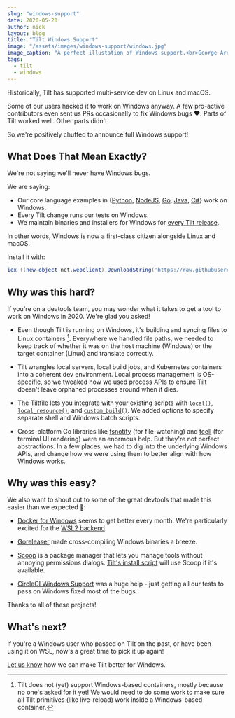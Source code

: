 ```yaml
---
slug: "windows-support"
date: 2020-05-20
author: nick
layout: blog
title: "Tilt Windows Support"
image: "/assets/images/windows-support/windows.jpg"
image_caption: "A perfect illustation of Windows support.<br>George Arents Collection, The New York Public Library. <em>Protecting your windows - a sandbag defence</em>.<br>Retrieved from <a href='http://digitalcollections.nypl.org/items/510d47da-9591-a3d9-e040-e00a18064a99'>http://digitalcollections.nypl.org/items/510d47da-9591-a3d9-e040-e00a18064a99</a>"
tags:
  - tilt
  - windows
---
```


Historically, Tilt has supported multi-service dev on Linux and macOS.

Some of our users hacked it to work on Windows anyway. A few pro-active
contributors even sent us PRs occasionally to fix Windows bugs ❤. Parts of
Tilt worked well. Other parts didn't.

So we're positively chuffed to announce full Windows support!

## What Does That Mean Exactly?

We're not saying we'll never have Windows bugs.

We are saying:

- Our core language examples in 
  {[Python](https://github.com/tilt-dev/tilt-example-python), 
   [NodeJS](https://github.com/tilt-dev/tilt-example-nodejs), 
   [Go](https://github.com/tilt-dev/tilt-example-go), 
   [Java](https://github.com/tilt-dev/tilt-example-java), 
   [C#](https://github.com/tilt-dev/tilt-example-csharp)} 
  work on Windows.
- Every Tilt change runs our tests on Windows.
- We maintain binaries and installers for Windows for [every Tilt release](https://github.com/tilt-dev/tilt/releases).

In other words, Windows is now a first-class citizen alongside Linux and macOS.

Install it with:

```powershell
iex ((new-object net.webclient).DownloadString('https://raw.githubusercontent.com/tilt-dev/tilt/master/scripts/install.ps1')
```

## Why was this hard?

If you're on a devtools team, you may wonder what it takes to get a tool to work on Windows
in 2020. We're glad you asked! 

- Even though Tilt is running on Windows, it's building and syncing files to
  Linux containers [^1].  Everywhere we handled file paths, we needed to keep
  track of whether it was on the host machine (Windows) or the target container
  (Linux) and translate correctly.

- Tilt wrangles local servers, local build jobs, and Kubernetes containers into
  a coherent dev environment.  Local process management is OS-specific, so we
  tweaked how we used process APIs to ensure Tilt doesn't leave orphaned
  processes around when it dies.

- The Tiltfile lets you integrate with your existing scripts with
  [`local()`](https://docs.tilt.dev/api.html#api.local),
  [`local_resource()`](https://docs.tilt.dev/api.html#api.local_resource), and
  [`custom_build()`](https://docs.tilt.dev/api.html#api.custom_build).  We added
  options to specify separate shell and Windows batch scripts.
  
- Cross-platform Go libraries like
  [fsnotify](https://github.com/fsnotify/fsnotify) (for file-watching) and
  [tcell](https://github.com/gdamore/tcell) (for terminal UI rendering) were an
  enormous help.  But they're not perfect abstractions. In a few places, we had
  to dig into the underlying Windows APIs, and change how we were using them to
  better align with how Windows works.

## Why was this easy?

We also want to shout out to some of the great devtools that 
made this easier than we expected 🙌:
  
- [Docker for Windows](https://docs.docker.com/docker-for-windows/) seems to get
  better every month.  We're particularly excited for the [WSL2
  backend](https://www.docker.com/blog/new-docker-desktop-wsl2-backend/).

- [Goreleaser](https://goreleaser.com/) made cross-compiling Windows binaries a
  breeze.

- [Scoop](https://scoop.sh/) is a package manager that lets you manage tools
  without annoying permissions dialogs. [Tilt's install
  script](https://docs.tilt.dev/install.html#windows) will use Scoop if it's
  available.
  
- [CircleCI Windows
  Support](https://circleci.com/blog/windows-general-availability-announcement/)
  was a huge help - just getting all our tests to pass on Windows fixed most of
  the bugs.
  
Thanks to all of these projects!

## What's next?

If you're a Windows user who passed on Tilt on the past, or have been using it
on WSL, now's a great time to pick it up again!

[Let us know](https://tilt.dev/contact) how we can make Tilt better for Windows.

[^1]: Tilt does not (yet) support Windows-based containers, mostly because no one's asked for it yet! We would need to do some work to make sure all Tilt primitives (like live-reload) work inside a Windows-based container.

